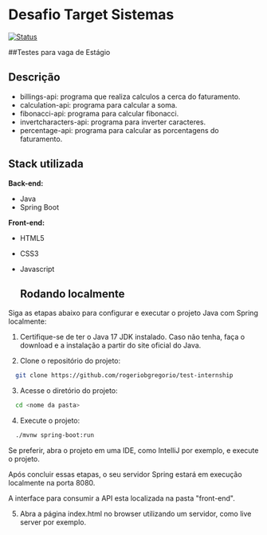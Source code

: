 # Desafio Target Sistemas
[![Status](https://img.shields.io/badge/Status-Concluído-brightgreen.svg)](https://github.com/seu-usuario/seu-projeto)

##Testes para vaga de Estágio

## Descrição
- billings-api: programa que realiza calculos a cerca do faturamento.
- calculation-api: programa para calcular a soma.
- fibonacci-api: programa para calcular fibonacci.
- invertcharacters-api: programa para inverter caracteres.
- percentage-api: programa para calcular as porcentagens do faturamento.

## Stack utilizada

**Back-end:** 
- Java
- Spring Boot

**Front-end:** 
- HTML5
- CSS3
- Javascript

  ## Rodando localmente

Siga as etapas abaixo para configurar e executar o projeto Java com Spring localmente:

1. Certifique-se de ter o Java 17 JDK instalado. Caso não tenha, faça o download e a instalação a partir do site oficial do Java.

2. Clone o repositório do projeto:
```bash
  git clone https://github.com/rogeriobgregorio/test-internship
```

3. Acesse o diretório do projeto:
```bash
  cd <nome da pasta>
```

4. Execute o projeto:
```bash
  ./mvnw spring-boot:run
```
Se preferir, abra o projeto em uma IDE, como IntelliJ por exemplo, e execute o projeto.

Após concluir essas etapas, o seu servidor Spring estará em execução localmente na porta 8080.

A interface para consumir a API esta localizada na pasta "front-end".

5. Abra a página index.html no browser utilizando um servidor, como live server por exemplo.
